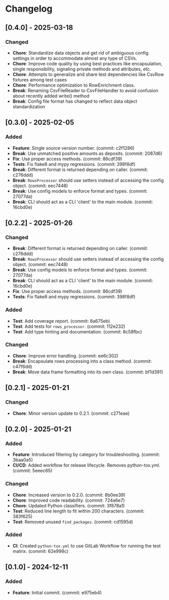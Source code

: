 # Changelog

## [0.4.0] - 2025-03-18
### Changed
- **Chore**: Standardize data objects and get rid of ambiguous config settings in order to accommodate almost any type of CSVs.
- **Chore**: Improve code quality by using best practices like encapsulation, single responsibility, signaling private methods and attributes, etc.
- **Chore**: Attempts to generalize and share test dependencies like CsvRow fixtures among test cases
- **Chore**: Performance optimization to RowEnrichment class.
- **Break**: Renaming CsvFileReader to CsvFileHandler to avoid confusion about recently added write() method
- **Break**: Config file format has changed to reflect data object standardization

## [0.3.0] - 2025-02-05
### Added
- **Feature**: Single source version number. (commit: c2f1286)
- **Break**: Use unmatched positive amounts as deposits. (commit: 2087d6)
- **Fix**: Use proper access methods. (commit: 86cdf39)
- **Tests**: Fix flake8 and mypy regressions. (commit: 398f8df)
- **Break**: Different format is returned depending on caller. (commit: c276ddd)
- **Break**: `RowsProcessor` should use setters instead of accessing the config object. (commit: eec7448)
- **Break**: Use config models to enforce format and types. (commit: 27077da)
- **Break**: CLI should act as a CLI 'client' to the main module. (commit: 16cbd0e)

## [0.2.2] - 2025-01-26
### Changed
- **Break**: Different format is returned depending on caller. (commit: c276ddd)
- **Break**: `RowsProcessor` should use setters instead of accessing the config object. (commit: eec7448)
- **Break**: Use config models to enforce format and types. (commit: 27077da)
- **Break**: CLI should act as a CLI 'client' to the main module. (commit: 16cbd0e)
- **Fix**: Use proper access methods. (commit: 86cdf39)
- **Tests**: Fix flake8 and mypy regressions. (commit: 398f8df)

### Added
- **Test**: Add coverage report. (commit: 8a675eb)
- **Test**: Add tests for `rows_processor`. (commit: 112e232)
- **Test**: Add type hinting and documentation. (commit: 8c58fbc)

### Changed
- **Chore**: Improve error handling. (commit: ee6c302)
- **Break**: Encapsulate rows processing into a class method. (commit: c47f6dd)
- **Break**: Move data frame formatting into its own class. (commit: bf1d391)

## [0.2.1] - 2025-01-21
### Changed
- **Chore**: Minor version update to 0.2.1. (commit: c271eae)

## [0.2.0] - 2025-01-21
### Added
- **Feature**: Introduced filtering by category for troubleshooting. (commit: 3baa0a5)
- **CI/CD**: Added workflow for release lifecycle. Removes python-tox.yml. (commit: 5eeec65)

### Changed
- **Chore**: Increased version to 0.2.0. (commit: 8b0ee39)
- **Chore**: Improved code readability. (commit: 724a6e7)
- **Chore**: Updated Python classifiers. (commit: 3f878a1)
- **Test**: Reduced line length to fit within 200 characters. (commit: 383f625)
- **Test**: Removed unused `find_packages`. (commit: cd1595d)

### Added
- **CI**: Created `python-tox.yml` to use GitLab Workflow for running the test matrix. (commit: 62e998c)

## [0.1.0] - 2024-12-11
### Added
- **Feature**: Initial commit. (commit: e975eb4)